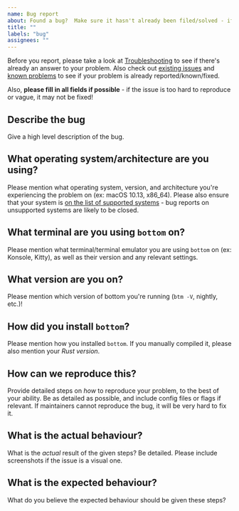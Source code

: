 ```yaml
---
name: Bug report
about: Found a bug?  Make sure it hasn't already been filed/solved - if so, please report it!
title: ""
labels: "bug"
assignees: ""
---
```


Before you report, please take a look at [Troubleshooting](https://clementtsang.github.io/bottom/nightly/troubleshooting) to see if there's already an answer to your problem. Also check out [existing issues](https://github.com/ClementTsang/bottom/issues) and [known problems](https://clementtsang.github.io/bottom/nightly/support/#known-problems) to see if your problem is already reported/known/fixed.

Also, **please fill in all fields if possible** - if the issue is too hard to reproduce or vague, it may not be fixed!

## Describe the bug

Give a high level description of the bug.

## What operating system/architecture are you using?

Please mention what operating system, version, and architecture you're experiencing the problem on (ex: macOS 10.13, x86_64). Please also ensure that your system is [on the list of supported systems](https://github.com/ClementTsang/bottom#support) - bug reports on unsupported systems are likely to be closed.

## What terminal are you using `bottom` on?

Please mention what terminal/terminal emulator you are using `bottom` on (ex: Konsole, Kitty), as well as their version and any relevant settings.

## What version are you on?

Please mention which version of bottom you're running (`btm -V`, nightly, etc.)!

## How did you install `bottom`?

Please mention how you installed `bottom`. If you manually compiled it, please also mention your _Rust version_.

## How can we reproduce this?

Provide detailed steps on _how_ to reproduce your problem, to the best of your ability. Be as detailed as possible, and include config files or flags if relevant. If maintainers cannot reproduce the bug, it will be very hard to fix it.

## What is the actual behaviour?

What is the _actual_ result of the given steps? Be detailed. Please include screenshots if the issue is a visual one.

## What is the expected behaviour?

What do you believe the expected behaviour should be given these steps?
